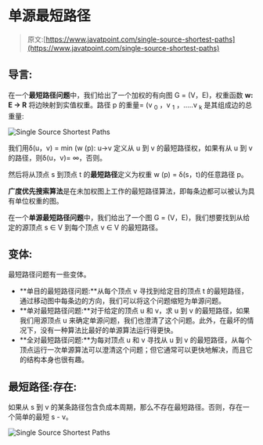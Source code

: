 # 单源最短路径

> 原文:[https://www.javatpoint.com/single-source-shortest-paths](https://www.javatpoint.com/single-source-shortest-paths)

## 导言:

在一个**最短路径问题**中，我们给出了一个加权的有向图 G = (V，E)，权重函数 **w: E → R** 将边映射到实值权重。路径 p 的重量= (v <sub>0</sub> ，v <sub>1</sub> ，.....v <sub>k</sub> 是其组成边的总重量:

![Single Source Shortest Paths](../Images/c0320815b0aee2cc9cc069282a3e2af4.png)

我们用δ(u，v) = min (w (p): u→v 定义从 u 到 v 的最短路径权，如果有从 u 到 v 的路径，则δ(u，v)= ∞，否则。

然后将从顶点 s 到顶点 t 的**最短路径**定义为权重 w (p) = δ(s，t)的任意路径 p。

**广度优先搜索算法**是在未加权图上工作的最短路径算法，即每条边都可以被认为具有单位权重的图。

在一个**单源最短路径问题**中，我们给出了一个图 G = (V，E)，我们想要找到从给定的源顶点 s ∈ V 到每个顶点 v ∈ V 的最短路径。

## 变体:

最短路径问题有一些变体。

*   **单目的最短路径问题:**从每个顶点 v 寻找到给定目的顶点 t 的最短路径，通过移动图中每条边的方向，我们可以将这个问题缩短为单源问题。
*   **单对最短路径问题:**对于给定的顶点 u 和 v，求 u 到 v 的最短路径，如果我们用源顶点 u 来确定单源问题，我们也澄清了这个问题。此外，在最坏的情况下，没有一种算法比最好的单源算法运行得更快。
*   **全对最短路径问题:**为每对顶点 u 和 v 寻找从 u 到 v 的最短路径，从每个顶点运行一次单源算法可以澄清这个问题；但它通常可以更快地解决，而且它的结构本身也很有趣。

## 最短路径:存在:

如果从 s 到 v 的某条路径包含负成本周期，那么不存在最短路径。否则，存在一个简单的最短 s - v。

![Single Source Shortest Paths](../Images/d908be14e7e8c20fb5ca1fa78789c45b.png)